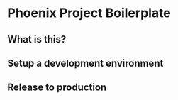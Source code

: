 # Phoenix Project Boilerplate

## What is this?

## Setup a development environment

## Release to production

